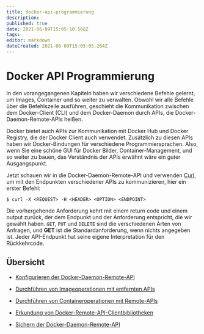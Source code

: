 ```yaml
---
title: docker-api-programmierung
description: 
published: true
date: 2021-06-09T15:05:10.568Z
tags: 
editor: markdown
dateCreated: 2021-06-09T15:05:05.264Z
---
```


# Docker API Programmierung

In den vorangegangenen Kapiteln haben wir verschiedene Befehle gelernt, um Images, Container und so weiter zu verwalten. Obwohl wir alle Befehle über die Befehlszeile ausführen, geschieht die Kommunikation zwischen dem Docker-Client (CLI) und dem Docker-Daemon durch APIs, die Docker-Daemon-Remote-APIs heißen.

Docker bietet auch APIs zur Kommunikation mit Docker Hub und Docker Registry, die der Docker Client auch verwendet. Zusätzlich zu diesen APIs haben wir Docker-Bindungen für verschiedene Programmiersprachen. Also, wenn Sie eine schöne GUI für Docker Bilder, Container-Management, und so weiter zu bauen, das Verständnis der APIs erwähnt wäre ein guter Ausgangspunkt.

Jetzt schauen wir in die Docker-Daemon-Remote-API und verwenden [Curl](http://curl.haxx.se/docs/manpage.html), um mit den Endpunkten verschiedener APIs zu kommunizieren, hier ein erster Befehl:

`$ curl -X <REQUEST> -H <HEADER> <OPTION> <ENDPOINT>`

Die vorhergehende Anforderung kehrt mit einem return code und einem output zurück, der dem Endpunkt und der Anforderung entspricht, die wir gewählt haben. `GET`, `PUT` und `DELETE` sind die verschiedenen Arten von Anfragen, und **GET** ist die Standardanforderung, wenn nichts angegeben ist. Jeder API-Endpunkt hat seine eigene Interpretation für den Rückkehrcode.

## Übersicht

* [Konfigurieren der Docker-Daemon-Remote-API](../docker-api-daemon-remote)

* [Durchführen von Imageoperationen mit entfernten APIs](../docker-api-image-operations-remote)

* [Durchführen von Containeroperationen mit Remote-APIs](../docker-api-container-remote)

* [Erkundung von Docker-Remote-API-Clientbibliotheken](../docker-api-client-remote)

* [Sichern der Docker-Daemon-Remote-API](../docker-api-remote-sicherheit)
